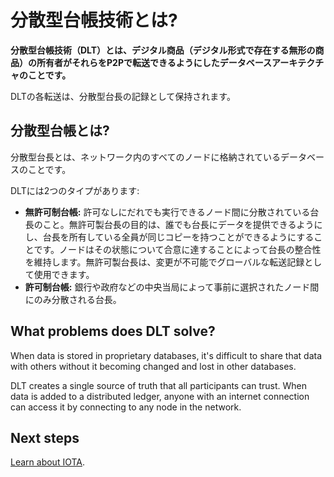 # 分散型台帳技術とは?

**分散型台帳技術（DLT）とは、デジタル商品（デジタル形式で存在する無形の商品）の所有者がそれらをP2Pで転送できるようにしたデータベースアーキテクチャのことです。**
<!-- **Distributed ledger technology (DLT) is a database architecture that allows the owners of digital goods to transfer them from peer to peer.** -->

DLTの各転送は、分散型台長の記録として保持されます。
<!-- Each transfer in a DLT is kept as a record in a distributed ledger. -->

## 分散型台帳とは?

分散型台長とは、ネットワーク内のすべてのノードに格納されているデータベースのことです。
<!-- A distributed ledger is a database that's stored in all nodes in a network. -->

DLTには2つのタイプがあります:
* **無許可制台帳:** 許可なしにだれでも実行できるノード間に分散されている台長のこと。無許可製台長の目的は、誰でも台長にデータを提供できるようにし、台長を所有している全員が同じコピーを持つことができるようにすることです。ノードはその状態について合意に達することによって台長の整合性を維持します。無許可製台長は、変更が不可能でグローバルな転送記録として使用できます。
* **許可制台帳:** 銀行や政府などの中央当局によって事前に選択されたノード間にのみ分散される台長。

<!-- DLT can have two types of ledger: -->
<!-- * **Permissionless ledger:** A ledger that's distributed among nodes that can be run by anyone without permission. The purpose of a permissionless ledger is to allow anyone to contribute data to the ledger and for everyone in possession of the ledger to have identical copies. Nodes maintain the integrity of the ledger by reaching a consensus about its state. A permissionless ledger can be used as an immutable global record of transfers. -->
<!-- * **Permissioned ledger:** A ledger that's distributed only among nodes that are preselected by a central authority such as a bank or a government. -->

## What problems does DLT solve?

When data is stored in proprietary databases, it's difficult to share that data with others without it becoming changed and lost in other databases.

DLT creates a single source of truth that all participants can trust. When data is added to a distributed ledger, anyone with an internet connection can access it by connecting to any node in the network.

## Next steps

[Learn about IOTA](../introduction/what-is-iota.md).
